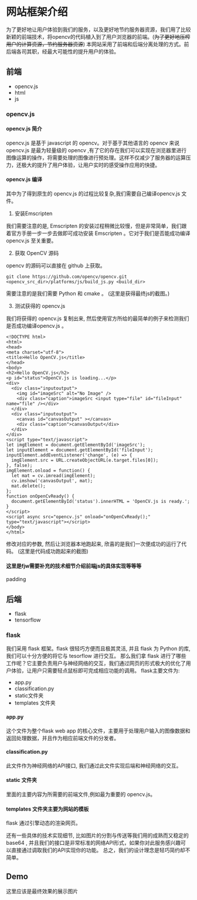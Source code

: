 ﻿# 网站框架介绍
为了更好地让用户体验到我们的服务，以及更好地节约服务器资源，我们用了比较新颖的前端技术，将opencv的代码植入到了用户浏览器的前端。(~~为了更好地压榨用户的计算资源，节约服务器资源~~)
本网站采用了前端和后端分离处理的方式。前后端各司其职，经最大可能性的提升用户的体验。
## 前端

 - opencv.js
 - html
 - js
 
 ### opencv.js
 
 #### opencv.js 简介
 opencv.js 是基于 javascript 的 opencv。对于基于其他语言的 opencv 来说 opencv.js 是最为轻量级的 opencv ,有了它的存在我们可以实现在浏览器里进行图像运算的操作，将需要处理的图像进行预处理。这样不仅减少了服务器的运算压力，还极大的提升了用户体验，让用户实时的感受操作应用的快捷。

#### opencv.js 编译
其中为了得到原生的 opencv.js 的过程比较复杂,我们需要自己编译opencv.js 文件。

 1. 安装Emscripten

我们需要注意的是, Emscripten 的安装过程稍微比较慢，但是非常简单，我们跟着官方手册一步一步去做即可成功安装 Emscripten 。它对于我们是否能成功编译 opencv.js 至关重要。

 2. 获取 OpenCV 源码

opencv 的源码可以直接在 github 上获取。

    git clone https://github.com/opencv/opencv.git
    <opencv_src_dir>/platforms/js/build_js.py <build_dir>

需要注意的是我们需要 Python 和 cmake 。
(这里是获得最终js的截图。)

3. 测试获得的 opencv.js 

我们将获得的 opencv.js 复制出来, 然后使用官方所给的最简单的例子来检测我们是否成功编译opencv.js 。
```
<!DOCTYPE html>
<html>
<head>
<meta charset="utf-8">
<title>Hello OpenCV.js</title>
</head>
<body>
<h2>Hello OpenCV.js</h2>
<p id="status">OpenCV.js is loading...</p>
<div>
  <div class="inputoutput">
    <img id="imageSrc" alt="No Image" />
    <div class="caption">imageSrc <input type="file" id="fileInput" name="file" /></div>
  </div>
  <div class="inputoutput">
    <canvas id="canvasOutput" ></canvas>
    <div class="caption">canvasOutput</div>
  </div>
</div>
<script type="text/javascript">
let imgElement = document.getElementById('imageSrc');
let inputElement = document.getElementById('fileInput');
inputElement.addEventListener('change', (e) => {
  imgElement.src = URL.createObjectURL(e.target.files[0]);
}, false);
imgElement.onload = function() {
  let mat = cv.imread(imgElement);
  cv.imshow('canvasOutput', mat);
  mat.delete();
};
function onOpenCvReady() {
  document.getElementById('status').innerHTML = 'OpenCV.js is ready.';
}
</script>
<script async src="opencv.js" onload="onOpenCvReady();" type="text/javascript"></script>
</body>
</html>
```
修改对应的参数, 然后让浏览器本地跑起来, 欣喜的是我们一次便成功的运行了代码。
(这里是代码成功跑起来的截图)
    
#### 这里是fjw需要补充的技术细节介绍前端js的具体实现等等等
padding

## 后端

 - flask
 - tensorflow

### flask
我们采用 flask 框架。flask 很轻巧方便而且极其灵活, 并且 flask 为 Python 的库, 我们可以十分方便的将它与 tesorflow 进行交互。
那么我们拿 flask 进行了哪些工作呢？它主要负责用户与神经网络的交互，我们通过网页的形式极大的优化了用户体验，让用户只需要轻点鼠标即可完成相应功能的调用。
flask主要文件为:

 - app.py
 - classification.py
 - static文件夹
 - templates 文件夹

####  app.py
这个文件为整个flask web app 的核心文件，主要用于处理用户输入的图像数据和返回处理数据，并且作为相应前端文件的分发者。
#### classification.py
此文件作为神经网络的API接口, 我们通过此文件实现后端和神经网络的交互。
#### static 文件夹
里面的主要内容为所需要的前端文件,例如最为重要的 opencv.js。
#### templates 文件夹主要为网站的模板
flask 通过引擎动态的渲染网页。

还有一些具体的技术实现细节, 比如图片的分割与传送等我们用的成熟而又稳定的 base64 , 并且我们的接口是非常标准的网络API形式，如果你对此服务感兴趣可以直接通过调取我们的API实现你的功能。
总之，我们的设计理念是轻巧简约却不简单。


## Demo
这里应该是最终效果的展示图片
